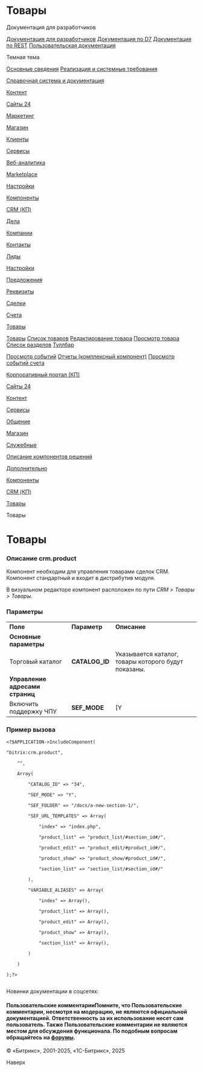 # Товары

Документация для разработчиков

[Документация для разработчиков](https://dev.1c-bitrix.ru/api_help/)
[Документация по D7](https://dev.1c-bitrix.ru/api_d7/)
[Документация по REST](https://dev.1c-bitrix.ru/rest_help/)
[Пользовательская документация](https://dev.1c-bitrix.ru/user_help/)

Темная тема

[Основные сведения](/user_help/index.php)
[Реализация и системные требования](/user_help/reqintro.php)

[Справочная система и документация](/user_help/help/index.php)

[Контент](/user_help/content/index.php)

[Сайты 24](/user_help/sites24/index.php)

[Маркетинг](/user_help/marketing/index.php)

[Магазин](/user_help/store/index.php)

[Клиенты](/user_help/clients/index.php)

[Сервисы](/user_help/service/index.php)

[Веб-аналитика](/user_help/statistic/index.php)

[Marketplace](/user_help/marketplace/index.php)

[Настройки](/user_help/settings/index.php)

[Компоненты](/user_help/components/index.php)

[CRM (КП)](/user_help/components/crm/index.php)

[Дела](/user_help/components/crm/crm_activity/index.php)

[Компании](/user_help/components/crm/crm_company/index.php)

[Контакты](/user_help/components/crm/crm.contact/index.php)

[Лиды](/user_help/components/crm/crm_lead/index.php)

[Настройки](/user_help/components/crm/crm_config/index.php)

[Предложения](/user_help/components/crm/crm_quote/index.php)

[Реквизиты](/user_help/components/crm/crm_requisite/index.php)

[Сделки](/user_help/components/crm/crm_deal/index.php)

[Счета](/user_help/components/crm/crm_invoice/index.php)

[Товары](/user_help/components/crm/crm_product/index.php)

[Товары](/user_help/components/crm/crm_product/crm_product.php)
[Список товаров](/user_help/components/crm/crm_product/product_list.php)
[Редактирование товара](/user_help/components/crm/crm_product/product_edit.php)
[Просмотр товара](/user_help/components/crm/crm_product/product_show.php)
[Список разделов](/user_help/components/crm/crm_product/product_section.php)
[Туллбар](/user_help/components/crm/crm_product/product_menu.php)

[Просмотр событий](/user_help/components/crm/event_view.php)
[Отчеты (комплексный компонент)](/user_help/components/crm/crm_report.php)
[Просмотр событий счета](/user_help/components/crm/invoice_events.php)

[Корпоративный портал (КП)](/user_help/components/intranet/index.php)

[Сайты 24](/user_help/components/landing/index.php)

[Контент](/user_help/components/content/index.php)

[Сервисы](/user_help/components/services/index.php)

[Общение](/user_help/components/obschenie/index.php)

[Магазин](/user_help/components/magazin/index.php)

[Служебные](/user_help/components/sluzhebnie/index.php)

[Описание компонентов решений](/user_help/description_decisions/index.php)

[Дополнительно](/user_help/additional/index.php)

[Компоненты](/user_help/components/index.php)

[CRM (КП)](/user_help/components/crm/index.php)

[Товары](/user_help/components/crm/crm_product/index.php)

Товары

# Товары

### Описание **crm.product**

Компонент необходим для управления товарами сделок CRM. Компонент стандартный и входит в дистрибутив модуля.

В визуальном редакторе компонент расположен по пути *CRM > Товары > Товары*.

### Параметры

|  |  |  |
| --- | --- | --- |
| **Поле** | **Параметр** | **Описание** |
| **Основные параметры** | | |
| Торговый каталог | **CATALOG\_ID** | Указывается каталог, товары которого будут показаны. |
| **Управление адресами страниц** | | |
| Включить поддержку ЧПУ | **SEF\_MODE** | [Y|N] При отмеченной опции будет включена поддержка ЧПУ.   Если режим поддержки ЧПУ **включен**, то необходимо настроить следующие параметры:     |  |  |  | | --- | --- | --- | | Каталог ЧПУ (относительно корня сайта): | **SEF\_FOLDER** | Каталог ЧПУ: путь до папки, с которой работает компонент. Этот путь может как совпадать с физическим путём, так и не совпадать. | | Адреса страниц | **SEF\_URL\_TEMPLATES** | Указываются адреса следующих страниц:  * **index** - основная страница; * **product\_list** - страница списка товаров; * **product\_edit** - страница редактирования товара; * **product\_show** - страница просмотра товара; * **section\_list** - страница списка разделов. |  **SEF\_FOLDER**, **SEF\_URL\_TEMPLATES**. |

### Пример вызова

```
<?$APPLICATION->IncludeComponent(
"bitrix:crm.product",
	"",
	Array(
		"CATALOG_ID" => "34",
		"SEF_MODE" => "Y",
		"SEF_FOLDER" => "/docs/a-new-section-1/",
		"SEF_URL_TEMPLATES" => Array(
			"index" => "index.php",
			"product_list" => "product_list/#section_id#/",
			"product_edit" => "product_edit/#product_id#/",
			"product_show" => "product_show/#product_id#/",
			"section_list" => "section_list/#section_id#/"
		),
		"VARIABLE_ALIASES" => Array(
			"index" => Array(),
			"product_list" => Array(),
			"product_edit" => Array(),
			"product_show" => Array(),
			"section_list" => Array(),
		)
	)
);?>

```

Новинки документации в соцсетях:

#### Пользовательские комментарииПомните, что Пользовательские комментарии, несмотря на модерацию, не являются официальной документацией. Ответственность за их использование несет сам пользователь. Также Пользовательские комментарии не являются местом для обсуждения функционала. По подобным вопросам обращайтесь на [форумы](http://dev.1c-bitrix.ru/community/forums/group1/).

© «Битрикс», 2001-2025, «1С-Битрикс», 2025

Наверх